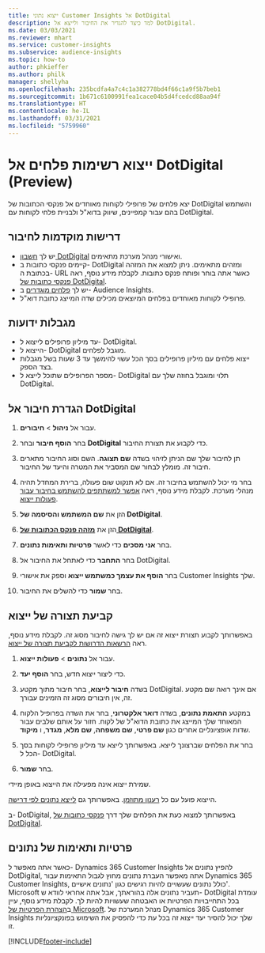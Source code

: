```yaml
---
title: ייצוא נתוני Customer Insights אל DotDigital
description: למד כיצד להגדיר את החיבור ולייצא אל DotDigital.
ms.date: 03/03/2021
ms.reviewer: mhart
ms.service: customer-insights
ms.subservice: audience-insights
ms.topic: how-to
author: phkieffer
ms.author: philk
manager: shellyha
ms.openlocfilehash: 235bcdfa4a7c4c1a382778bd4f66c1a9f5b7beb1
ms.sourcegitcommit: 1b671c6100991fea1cace04b5d4fcedcd88aa94f
ms.translationtype: HT
ms.contentlocale: he-IL
ms.lasthandoff: 03/31/2021
ms.locfileid: "5759960"
---
```

# <a name="export-segment-lists-to-dotdigital-preview"></a>ייצוא רשימות פלחים אל DotDigital‏ (Preview)

יצא פלחים של פרופילי לקוחות מאוחדים אל פנקסי הכתובות של DotDigital והשתמש בהם עבור קמפיינים, שיווק בדוא"ל ולבניית פלחי לקוחות עם DotDigital. 

## <a name="prerequisites-for-a-connection"></a>דרישות מוקדמות לחיבור

-   יש לך [חשבון DotDigital](https://dotdigital.com/) ואישורי מנהל מערכת מתאימים.
-   קיימים פנקסי כתובות ב- DotDigital ומזהים מתאימים. ניתן למצוא את המזהה בכתובת ה- URL כאשר אתה בוחר ופותח פנקס כתובות. לקבלת מידע נוסף, ראה [פנקסי כתובות של DotDigital](https://support.dotdigital.com/hc/articles/212211968-Creating-an-address-book).
-   יש לך [פלחים מוגדרים](segments.md) ב- Audience Insights.
-   פרופילי לקוחות מאוחדים בפלחים המיוצאים מכילים שדה המייצג כתובת דוא"ל.

## <a name="known-limitations"></a>מגבלות ידועות

- עד מיליון פרופילים לייצוא ל- DotDigital.
- הייצוא ל- DotDigital מוגבל לפלחים.
- ייצוא פלחים עם מיליון פרופילים בסך הכל עשוי להימשך עד 3 שעות בשל מגבלות בצד הספק. 
- מספר הפרופילים שתוכל לייצא ל- DotDigital תלוי ומוגבל בחוזה שלך עם DotDigital.

## <a name="set-up-connection-to-dotdigital"></a>הגדרת חיבור אל DotDigital

1. עבור אל **ניהול** > **חיבורים**.

1. בחר **הוסף חיבור** ובחר **DotDigital** כדי לקבוע את תצורת החיבור.

1. תן לחיבור שלך שם הניתן לזיהוי בשדה **שם תצוגה**. השם וסוג החיבור מתארים חיבור זה. מומלץ לבחור שם המסביר את המטרה והיעד של החיבור.

1. בחר מי יכול להשתמש בחיבור זה. אם לא תנקוט שום פעולה, ברירת המחדל תהיה מנהלי מערכת. לקבלת מידע נוסף, ראה [אפשר למשתתפים להשתמש בחיבור עבור פעולות ייצוא](connections.md#allow-contributors-to-use-a-connection-for-exports).

1. הזן את **שם המשתמש והסיסמה של DotDigital**.

1. הזן את **[מזהה פנקס הכתובות של DotDigital](https://support.dotdigital.com/hc/articles/212211968-Creating-an-address-book)**.

1. בחר **אני מסכים** כדי לאשר **פרטיות ותאימות נתונים**.

1. בחר **התחבר** כדי לאתחל את החיבור אל DotDigital.

1. בחר **הוסף את עצמך כמשתמש ייצוא** וספק את אישורי Customer Insights שלך.

1. בחר **שמור** כדי להשלים את החיבור. 

## <a name="configure-an-export"></a>קביעת תצורה של ייצוא

באפשרותך לקבוע תצורת ייצוא זה אם יש לך גישה לחיבור מסוג זה. לקבלת מידע נוסף, ראה [הרשאות הדרושות לקביעת תצורה של ייצוא](export-destinations.md#set-up-a-new-export).

1. עבור אל **נתונים** > **פעולות ייצוא**.

1. כדי ליצור ייצוא חדש, בחר **הוסף יעד**.

1. בשדה **חיבור לייצוא**, בחר חיבור מתוך מקטע DotDigital. אם אינך רואה שם מקטע זה, אין חיבורים מסוג זה הזמינים עבורך.


1. במקטע **התאמת נתונים**, בשדה **דואר אלקטרוני**, בחר את השדה בפרופיל הלקוח המאוחד שלך המייצג את כתובת הדוא"ל של לקוח. חזור על אותם שלבים עבור שדות אופציונליים אחרים כגון **שם פרטי**, **שם משפחה**, **שם מלא**, **מגדר**, ו **מיקוד**.

1. בחר את הפלחים שברצונך לייצא. באפשרותך לייצא עד מיליון פרופילי לקוחות בסך הכל ל- DotDigital.

1. בחר **שמור**.

שמירת ייצוא אינה מפעילה את הייצוא באופן מיידי.

הייצוא פועל עם כל [רענון מתוזמן](system.md#schedule-tab). באפשרותך גם [לייצא נתונים לפי דרישה](export-destinations.md#run-exports-on-demand). 
 
ב- DotDigital, באפשרותך למצוא כעת את הפלחים שלך דרך [פנקסי כתובות של DotDigital](https://support.dotdigital.com/hc/articles/212211968-Creating-an-address-book).


## <a name="data-privacy-and-compliance"></a>פרטיות ותאימות של נתונים

כאשר אתה מאפשר ל- Dynamics 365 Customer Insights להפיץ נתונים אל DotDigital, אתה מאפשר העברת נתונים מחוץ לגבול התאימות עבור Dynamics 365 Customer Insights, כולל נתונים שעשויים להיות רגישים כגון 'נתונים אישיים'. Microsoft תעביר נתונים אלה בהוראתך, אבל אתה אחראי לוודא ש- DotDigital עומדת בכל התחייבויות הפרטיות או האבטחה שעשויות להיות לך. לקבלת מידע נוסף, עיין ב[הצהרת הפרטיות של Microsoft](https://go.microsoft.com/fwlink/?linkid=396732).
מנהל המערכת של Dynamics 365 Customer Insights שלך יכול להסיר יעד ייצוא זה בכל עת כדי להפסיק את השימוש בפונקציונליות זו.


[!INCLUDE[footer-include](../includes/footer-banner.md)]
